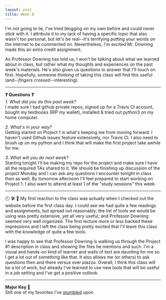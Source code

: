 ```yaml
---
layout: post
title: Week 0
---
```


I'm not going to lie, I've tried blogging on my own before and could never stick with it. I attribute it to my lack of having a specific topic that also wasn't too personal, but let's be real--it's terrifying putting your words on the internet to be commented on. Nevertheless, I'm excited Mr. Downing made this an extra credit assignment. 

As Professor Downing has told us, I won't be talking about what we learned about in class, but rather what my thoughts and experiences on the past week's materials. He's also given us questions to answer that I'll touch on first. Hopefully, someone thinking of taking this class will find this useful (and--*fingers crossed*--interesting).  
***  
__:question: Questions :question:__  
*1. What did you do this past week?*  
   I made sure I had github private repos, signed up for a Travis CI account, bought my textbooks (RIP my wallet), installed & tried out python3 on my home computer.  
   
*2. What's in your way?*  
   Getting started on Project 1 is what's keeping me from moving forward. I haven't used Github issues feature extensively, nor Travis CI. I also need to brush up on my python and I think that will make the first project take awhile for me.  
   
*3. What will you do next week?*  
   Starting tonight I'll be making my repo for the project and make sure I have all the required TAs shared to it. We should be finishing up discussion of the project Monday and I can ask any questions I encounter tonight in class then as well. By tomorrow afternoon I'll feel prepared to start working on Project 1. I also want to attend at least 1 of the "study sessions" this week.  
***  
:clock9: :hammer_and_wrench: :raising_hand:
My first reaction to the class was actually when I checked out the website before the first class day. I could see we had quite a few readings and assignments, but spread out reasonably; the list of tools we would be using was pretty extensive, yet all very useful; and Professor Downing seemed very well organized. The first lecture more or less backed these impressions and I left the class being pretty excited that I'll leave this class with the knowledge of quite a few tools.

I was happy to see that Professor Downing is walking us through the Project #1 description in class and showing the files he mentions and such. I'm a visual and hands-on kind of learner and walls of text are daunting for me so I get a lot out of something like that. It also allows me (or others) to ask questions then and there versus over piazza. Overall, I think this class will be a lot of work, but already I've learned to use new tools that will be useful in a job setting and I've got a positive outlook.
***  
__Major Key :key:__  
Still one of my favorites I've [stumbled](http://www.stumbleupon.com/su/5zWx9L) upon
